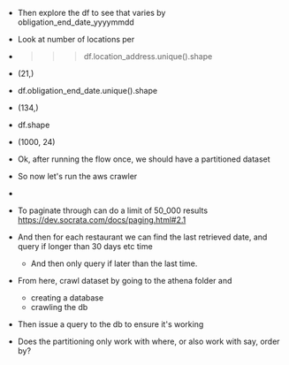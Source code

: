 * Then explore the df to see that varies by obligation_end_date_yyyymmdd
* Look at number of locations per 
* >>> df.location_address.unique().shape
* (21,)
* df.obligation_end_date.unique().shape
* (134,)
* df.shape
* (1000, 24)

* Ok, after running the flow once, we should have a partitioned dataset
* So now let's run the aws crawler

* 

* To paginate through can do a limit of 50_000 results 
    https://dev.socrata.com/docs/paging.html#2.1
* And then for each restaurant we can find the last retrieved date, and query if longer than 30 days etc time
    * And then only query if later than the last time.
    
<!-- export PYTHONPATH=/Users/jeffreykatz/Documents/jigsaw/curriculum/1-career-services/prefect-lessons/9-aws-wrangler-lab/revenue_tracker -->

* From here, crawl dataset by going to the athena folder and
    * creating a database
    * crawling the db
* Then issue a query to the db to ensure it's working

* Does the partitioning only work with where, or also work with say, order by?